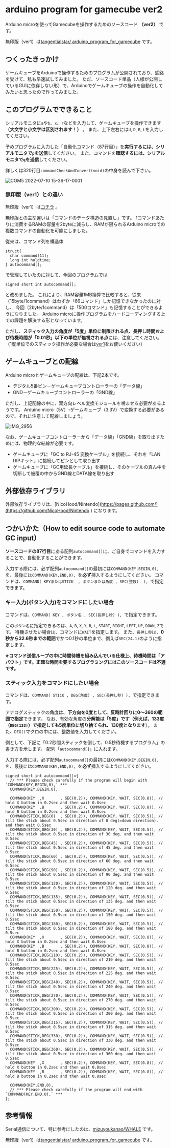 # arduino program for gamecube ver2
Arduino microを使ってGamecubeを操作するためのソースコード **（ver2）** です。

無印版（ver1）は[tangentialstar/
arduino_program_for_gamecube](https://github.com/tangentialstar/arduino_program_for_gamecube ) です。

## つくったきっかけ
ゲームキューブをArduinoで操作するためのプログラムが公開されており、感銘を受けて、私も早速試してみました。
ただ、ソースコード単品（人様が公開しているGUIに依存しない形）で、Arduinoでゲームキューブの操作を自動化してみたいと思ったので作ってみました。

## このプログラムでできること
シリアルモニタに`a`や`b`、`x`、`r`などを入力して、ゲームキューブを操作できます **（大文字と小文字は区別されます！）** 。
また、上下左右には`U`, `D`, `R`, `L`を入力してください。

予めプログラムに入力した「自動化コマンド（87行目）」を**実行するには、シリアルモニタで`p`を送信**してください。
また、コマンドを**確認するには、シリアルモニタで`q`を送信**してください。

詳しくは320行目`commandCheckAndConvert(void)`の中身を読んで下さい。

![COM5 2022-07-10 15-36-17-0001](https://user-images.githubusercontent.com/107760099/178134183-fde2c53c-eacd-4460-9d48-dea06aff3d41.gif)

### 無印版（ver1）との違い
無印版（ver1）は[コチラ](https://github.com/tangentialstar/arduino_program_for_gamecube ) 。

無印版との主な違いは「コマンドのデータ構造の見直し」です。
1コマンドあたりに消費するRAMの容量を2byteに減らし、RAMが限られるArduino microでの複数コマンドの自動化を可能にしました。

従来は、コマンド列を構造体
```
struct{
  char command[11];
  long int holdtime;
} autocommand[];
```
で管理していたのに対して、今回のプログラムでは
```
signed short int autocommand[];
```
と改めました。
これにより、RAM容量1MB換算で比較すると、従来（15byte/1command）はわずか「66コマンド」しか記憶できなかったのに対し、
今回（2byte/1command）は「500コマンド」も記憶することができるようになりました。
Arduino microに操作プログラムをハードコーディングする上での課題を解決する形となっています。

ただし、**スティック入力の角度が「5度」単位に制限される点、長押し時間および待機時間が「0.01秒」以下の単位が無視される点**には、注意してください。
（1度単位でのスティック操作が必要な場合は[ver1](https://github.com/tangentialstar/arduino_program_for_gamecube )をお使いください）

## ゲームキューブとの配線

Arduino microとゲームキューブの配線は、下記2本です。
 * デジタル5番ピン－ゲームキューブコントローラーの「データ線」
 * GND－ゲームキューブコントローラーの「GND線」

ただし、上記配線の中に、双方向レベル変換モジュールを噛ませる必要があるようです。
Arduino micro（5V）-ゲームキューブ（3.3V）で変換する必要があるので、それに注意して配線しましょう。

![IMG_2956](https://user-images.githubusercontent.com/107760099/178104884-67e520d4-35b6-411b-a827-51acd4d0fddc.jpg)

なお、ゲームキューブコントローラーから「データ線」「GND線」を取り出すためには、物理的な結線が必要です。
 * ゲームキューブに「GC to RJ-45 変換ケーブル」を接続し、それを「LAN DIPキット」に接続してピンとして取り出す
 * ゲームキューブに「GC用延長ケーブル」を接続し、そのケーブルの真ん中を切断して被覆の中からGND線とDATA線を取り出す


## 外部依存ライブラリ
外部依存ライブラリは、[NicoHood/Nintendo](https://pages.github.com/](https://github.com/NicoHood/Nintendo ) になります。


## つかいかた（How to edit source code to automate GC input）
**ソースコードの87行目**にある配列`autocommand[]`に、ご自身でコマンドを入力することで、自動化することができます。

入力する際には、必ず配列`autocommand[]`の最初には`COMMAND(KEY,BEGIN,0), `を、最後には`COMMAND(KEY,END,0), `を**必ず**挿入するようにしてください。
コマンドは、`COMMAND( KEYまたはSTICK  , ボタンまたは角度 , SEC(整数)  ), `で指定できます。

### キー入力(ボタン入力)をコマンドにしたい場合
コマンドは、`COMMAND( KEY , ボタン名 , SEC(長押し秒) ), `で指定できます。

この`ボタン名`に指定できるのは、`A`, `B`, `X`, `Y`, `R`, `L`, `START`, `RIGHT`, `LEFT`, `UP`, `DOWN`, `Z`です。
待機させたい場合は、コマンドに`WAIT`を指定します。
また、`長押し秒`は、**0秒から32.6秒までの範囲**でかつ0.1秒の単位まで、例えば`SEC(24.1)`のように指定します。

**※コマンド送信ループの中に時間待機を組み込んでいる仕様上、待機時間は「アバウト」です。正確な時間を要するプログラミングにはこのソースコードは不適です。**

### スティック入力をコマンドにしたい場合
コマンドは、`COMMAND( STICK , DEG(角度) , SEC(長押し秒) ), `で指定できます。

アナログスティックの角度は、**下方向を0度として、反時計回りに0～360の範囲で指定**できます。
なお、有効な角度の**分解能は「5度」**です（例えば、133度（`DEG(133)`）で指定しても**5度単位に切り捨てられ、130度となります**）。
また、`DEG()`マクロの中には、整数値を入力してください。

例として、下記に「0.2秒間スティックを倒して、0.5秒待機するプログラム」の書き方を示します。
配列「`autocommand[]`」に入れます。

入力する際には、必ず配列`autocommand[]`の最初には`COMMAND(KEY,BEGIN,0), `を、最後には`COMMAND(KEY,END,0), `を**必ず**挿入するようにしてください。

```
signed short int autocommand[]={
  // *** Please check carefully if the program will begin with `COMMAND(KEY,BEGIN,0),` ***
  COMMAND(KEY,BEGIN,0), 

  COMMAND(KEY  ,X       , SEC(0.2)), COMMAND(KEY, WAIT, SEC(0.8)), // hold X button in 0.2sec and then wait 0.8sec
  COMMAND(KEY  ,B       , SEC(0.2)), COMMAND(KEY, WAIT, SEC(0.8)), // hold B button in 0.2sec and then wait 0.8sec
  COMMAND(STICK,DEG(0)  , SEC(0.2)), COMMAND(KEY, WAIT, SEC(0.5)), // tilt the stick about 0.5sec in direction of 0 deg(=down direction). and then wait 0.5sec
  COMMAND(STICK,DEG(30) , SEC(0.2)), COMMAND(KEY, WAIT, SEC(0.5)), // tilt the stick about 0.5sec in direction of 30 deg. and then wait 0.5sec
  COMMAND(STICK,DEG(45) , SEC(0.2)), COMMAND(KEY, WAIT, SEC(0.5)), // tilt the stick about 0.5sec in direction of 45 deg. and then wait 0.5sec
  COMMAND(STICK,DEG(60) , SEC(0.2)), COMMAND(KEY, WAIT, SEC(0.5)), // tilt the stick about 0.5sec in direction of 60 deg. and then wait 0.5sec
  COMMAND(STICK,DEG(90) , SEC(0.2)), COMMAND(KEY, WAIT, SEC(0.5)), // tilt the stick about 0.5sec in direction of 90 deg. and then wait 0.5sec
  COMMAND(STICK,DEG(120), SEC(0.2)), COMMAND(KEY, WAIT, SEC(0.5)), // tilt the stick about 0.5sec in direction of 120 deg. and then wait 0.5sec
  COMMAND(STICK,DEG(135), SEC(0.2)), COMMAND(KEY, WAIT, SEC(0.5)), // tilt the stick about 0.5sec in direction of 135 deg. and then wait 0.5sec
  COMMAND(STICK,DEG(150), SEC(0.2)), COMMAND(KEY, WAIT, SEC(0.5)), // tilt the stick about 0.5sec in direction of 150 deg. and then wait 0.5sec
  COMMAND(STICK,DEG(180), SEC(0.2)), COMMAND(KEY, WAIT, SEC(0.5)), // tilt the stick about 0.5sec in direction of 180 deg. and then wait 0.5sec
  COMMAND(KEY  ,X       , SEC(0.2)), COMMAND(KEY, WAIT, SEC(0.8)), // hold X button in 0.2sec and then wait 0.8sec
  COMMAND(KEY  ,B       , SEC(0.2)), COMMAND(KEY, WAIT, SEC(0.8)), // hold B button in 0.2sec and then wait 0.8sec
  COMMAND(STICK,DEG(210), SEC(0.2)), COMMAND(KEY, WAIT, SEC(0.5)), // tilt the stick about 0.5sec in direction of 210 deg. and then wait 0.5sec
  COMMAND(STICK,DEG(225), SEC(0.2)), COMMAND(KEY, WAIT, SEC(0.5)), // tilt the stick about 0.5sec in direction of 225 deg. and then wait 0.5sec
  COMMAND(STICK,DEG(240), SEC(0.2)), COMMAND(KEY, WAIT, SEC(0.5)), // tilt the stick about 0.5sec in direction of 240 deg. and then wait 0.5sec
  COMMAND(STICK,DEG(270), SEC(0.2)), COMMAND(KEY, WAIT, SEC(0.5)), // tilt the stick about 0.5sec in direction of 270 deg. and then wait 0.5sec
  COMMAND(STICK,DEG(300), SEC(0.2)), COMMAND(KEY, WAIT, SEC(0.5)), // tilt the stick about 0.5sec in direction of 300 deg. and then wait 0.5sec
  COMMAND(STICK,DEG(315), SEC(0.2)), COMMAND(KEY, WAIT, SEC(0.5)), // tilt the stick about 0.5sec in direction of 315 deg. and then wait 0.5sec
  COMMAND(STICK,DEG(330), SEC(0.2)), COMMAND(KEY, WAIT, SEC(0.5)), // tilt the stick about 0.5sec in direction of 330 deg. and then wait 0.5sec
  COMMAND(STICK,DEG(360), SEC(0.2)), COMMAND(KEY, WAIT, SEC(0.5)), // tilt the stick about 0.5sec in direction of 360 deg. and then wait 0.5sec
  COMMAND(KEY  ,X       , SEC(0.2)), COMMAND(KEY, WAIT, SEC(0.8)), // hold X button in 0.2sec and then wait 0.8sec
  COMMAND(KEY  ,B       , SEC(0.2)), COMMAND(KEY, WAIT, SEC(0.8)), // hold B button in 0.2sec and then wait 0.8sec

  COMMAND(KEY,END,0), 
  // *** Please check carefully if the program will end with `COMMAND(KEY,END,0),` ***
};

```

## 参考情報
Serial通信について、特に参考にしたのは、[mizuyoukanao/WHALE](https://github.com/mizuyoukanao/WHALE ) です。

無印版（ver1）は[tangentialstar/
arduino_program_for_gamecube](https://github.com/tangentialstar/arduino_program_for_gamecube ) です。
